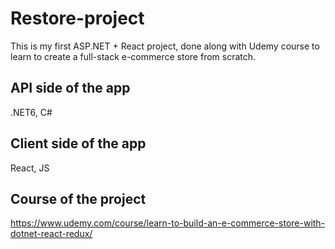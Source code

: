 # Restore-project
This is my first ASP.NET + React project, done along with Udemy course to learn to create a full-stack e-commerce store from scratch.

## API side of the app
.NET6, C#

## Client side of the app
React, JS

## Course of the project
https://www.udemy.com/course/learn-to-build-an-e-commerce-store-with-dotnet-react-redux/